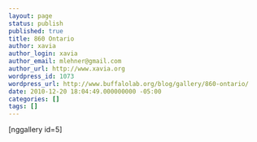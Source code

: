 ```yaml
---
layout: page
status: publish
published: true
title: 860 Ontario
author: xavia
author_login: xavia
author_email: mlehner@gmail.com
author_url: http://www.xavia.org
wordpress_id: 1073
wordpress_url: http://www.buffalolab.org/blog/gallery/860-ontario/
date: 2010-12-20 18:04:49.000000000 -05:00
categories: []
tags: []
---
```

[nggallery id=5]
